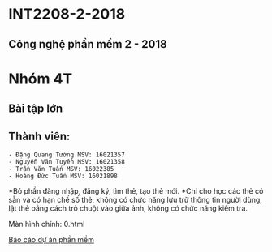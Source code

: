 ﻿# INT2208-2-2018
## Công nghệ phần mềm 2 - 2018
# Nhóm 4T
## Bài tập lớn
## Thành viên: 
	- Đặng Quang Tường MSV: 16021357
	- Nguyễn Văn Tuyền MSV: 16021358
	- Trần Văn Tuấn	MSV: 16022385
	- Hoàng Đức Tuấn MSV: 16021898

*Bỏ phần đăng nhập, đăng ký, tìm thẻ, tạo thẻ mới.
*Chỉ cho học các thẻ có sẵn và có hạn chế số thẻ, không có chức năng lưu trữ thông tin người dùng, lật thẻ bằng cách trỏ chuột vào giữa ảnh, không có chức năng kiểm tra.

Màn hình chính: 0.html

[Báo cáo dự án phần mềm](https://docs.google.com/document/d/1Lh95iyfd_GO0_WQroUXx-cMFoXA_DFEgINa5PdJLaIo/edit?usp=sharing)
